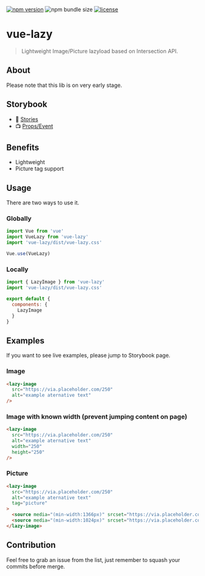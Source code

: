 [![npm version](https://badge.fury.io/js/vue-lazy.svg)](https://badge.fury.io/js/vue-lazy)
![npm bundle size](https://img.shields.io/bundlephobia/minzip/vue-lazy)
[![license](https://img.shields.io/github/license/mashape/apistatus.svg)](https://github.com/bartdominiak/vue-lazy/blob/master/LICENSE.md)

# vue-lazy
> Lightweight Image/Picture lazyload based on Intersection API.

## About
Please note that this lib is on very early stage.

## Storybook
- 📕 [Stories](https://vue-lazy.vercel.app)
- 📺 [Props/Event](https://vue-lazy.vercel.app/?path=/story/image-docs--page)

## Benefits
- Lightweight
- Picture tag support

## Usage
There are two ways to use it.

### Globally

```js
import Vue from 'vue'
import VueLazy from 'vue-lazy'
import 'vue-lazy/dist/vue-lazy.css'

Vue.use(VueLazy)
```

### Locally

```js
import { LazyImage } from 'vue-lazy'
import 'vue-lazy/dist/vue-lazy.css'

export default {
  components: {
    LazyImage
  }
}
```

## Examples
If you want to see live examples, please jump to Storybook page.

### Image
```html
<lazy-image
  src="https://via.placeholder.com/250"
  alt="example aternative text"
/>
```

### Image with known width (prevent jumping content on page)
```html
<lazy-image
  src="https://via.placeholder.com/250"
  alt="example aternative text"
  width="250"
  height="250"
/>
```

### Picture
```html
<lazy-image
  src="https://via.placeholder.com/250"
  alt="example aternative text"
  tag="picture"
>
  <source media="(min-width:1366px)" srcset="https://via.placeholder.com/1360x300">
  <source media="(min-width:1024px)" srcset="https://via.placeholder.com/1024x300">
</lazy-image>
```

## Contribution
Feel free to grab an issue from the list, just remember to squash your commits before merge.
